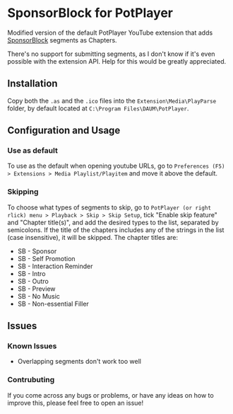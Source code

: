 # SponsorBlock for PotPlayer
 Modified version of the default PotPlayer YouTube extension that adds [SponsorBlock](https://sponsor.ajay.app/) segments as Chapters.

 There's no support for submitting segments, as I don't know if it's even possible with the extension API. Help for this would be greatly appreciated.

## Installation
 Copy both the `.as` and the `.ico` files into the `Extension\Media\PlayParse` folder, by default located at `C:\Program Files\DAUM\PotPlayer`.

## Configuration and Usage
### Use as default
 To use as the default when opening youtube URLs, go to  `Preferences (F5) > Extensions > Media Playlist/Playitem` and move it above the default.

### Skipping
 To choose what types of segments to skip, go to `PotPlayer (or right rlick) menu > Playback > Skip > Skip Setup`, tick "Enable skip feature" and "Chapter title(s)", and add the desired types to the list, separated by semicolons. If the title of the chapters includes any of the strings in the list (case insensitive), it will be skipped. The chapter titles are:
 - SB - Sponsor
 - SB - Self Promotion
 - SB - Interaction Reminder
 - SB - Intro
 - SB - Outro
 - SB - Preview
 - SB - No Music
 - SB - Non-essential Filler

## Issues
### Known Issues
- Overlapping segments don't work  too well
### Contrubuting
If you come across any bugs or problems, or have any ideas on how to improve this, please feel free to open an issue!
